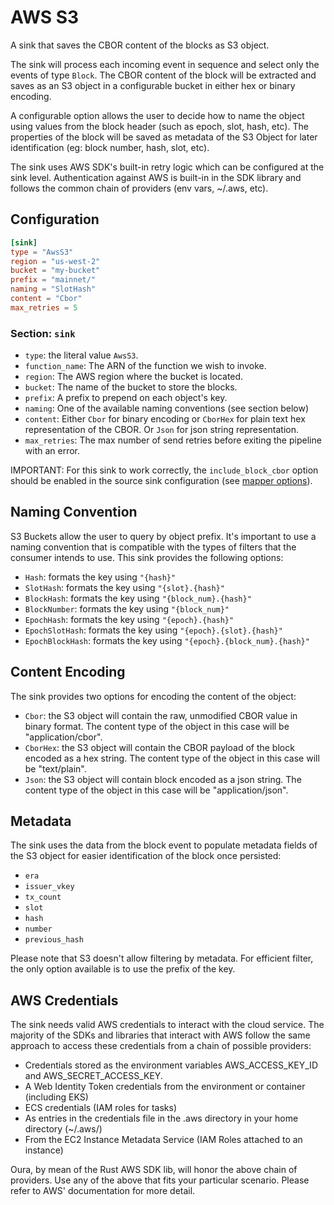 # AWS S3

A sink that saves the CBOR content of the blocks as S3 object.

The sink will process each incoming event in sequence and select only the events of type `Block`. The CBOR content of the block will be extracted and saves as an S3 object in a configurable bucket in either hex or binary encoding. 

A configurable option allows the user to decide how to name the object using values from the block header (such as epoch, slot, hash, etc). The properties of the block will be saved as metadata of the S3 Object for later identification (eg: block number, hash, slot, etc).

The sink uses AWS SDK's built-in retry logic which can be configured at the sink level. Authentication against AWS is built-in in the SDK library and follows the common chain of providers (env vars, ~/.aws, etc). 

## Configuration

```toml
[sink]
type = "AwsS3"
region = "us-west-2"
bucket = "my-bucket"
prefix = "mainnet/"
naming = "SlotHash"
content = "Cbor"
max_retries = 5
```

### Section: `sink`

- `type`: the literal value `AwsS3`.
- `function_name`: The ARN of the function we wish to invoke.
- `region`: The AWS region where the bucket is located.
- `bucket`: The name of the bucket to store the blocks.
- `prefix`: A prefix to prepend on each object's key.
- `naming`: One of the available naming conventions (see section below)
- `content`: Either `Cbor` for binary encoding or `CborHex` for plain text hex representation of the CBOR. Or `Json` for json string representation.
- `max_retries`: The max number of send retries before exiting the pipeline with an error.

IMPORTANT: For this sink to work correctly, the `include_block_cbor` option should be enabled in the source sink configuration (see [mapper options](../advanced/mapper_options.md)).

## Naming Convention

S3 Buckets allow the user to query by object prefix. It's important to use a naming convention that is compatible with the types of filters that the consumer intends to use. This sink provides the following options:


- `Hash`: formats the key using `"{hash}"`
- `SlotHash`: formats the key using `"{slot}.{hash}"`
- `BlockHash`: formats the key using `"{block_num}.{hash}"`
- `BlockNumber`: formats the key using `"{block_num}"`
- `EpochHash`: formats the key using `"{epoch}.{hash}"`
- `EpochSlotHash`: formats the key using `"{epoch}.{slot}.{hash}"`
- `EpochBlockHash`: formats the key using `"{epoch}.{block_num}.{hash}"`

## Content Encoding

The sink provides two options for encoding the content of the object:

- `Cbor`: the S3 object will contain the raw, unmodified CBOR value in binary format. The content type of the object in this case will be "application/cbor". 
- `CborHex`: the S3 object will contain the CBOR payload of the block encoded as a hex string. The content type of the object in this case will be "text/plain". 
- `Json`: the S3 object will contain block encoded as a json string. The content type of the object in this case will be "application/json".


## Metadata

The sink uses the data from the block event to populate metadata fields of the S3 object for easier identification of the block once persisted:

- `era`
- `issuer_vkey`
- `tx_count`
- `slot`
- `hash`
- `number`
- `previous_hash`

Please note that S3 doesn't allow filtering by metadata. For efficient filter, the only option available is to use the prefix of the key.

## AWS Credentials

The sink needs valid AWS credentials to interact with the cloud service. The majority of the SDKs and libraries that interact with AWS follow the same approach to access these credentials from a chain of possible providers:

- Credentials stored as the environment variables AWS_ACCESS_KEY_ID and AWS_SECRET_ACCESS_KEY.
- A Web Identity Token credentials from the environment or container (including EKS)
- ECS credentials (IAM roles for tasks)
- As entries in the credentials file in the .aws directory in your home directory (~/.aws/)
- From the EC2 Instance Metadata Service (IAM Roles attached to an instance)

Oura, by mean of the Rust AWS SDK lib, will honor the above chain of providers. Use any of the above that fits your particular scenario. Please refer to AWS' documentation for more detail.
